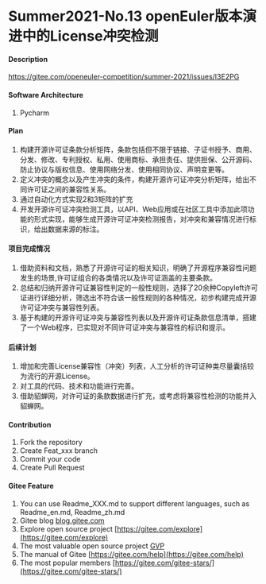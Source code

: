 # Summer2021-No.13 openEuler版本演进中的License冲突检测

#### Description
https://gitee.com/openeuler-competition/summer-2021/issues/I3E2PG


#### Software Architecture
1. Pycharm

#### Plan

1. 构建开源许可证条款分析矩阵，条款包括但不限于链接、子证书授予、商用、分发、修改、专利授权、私用、使用商标、承担责任、提供担保、公开源码、防止协议与版权信息、使用网络分发、使用相同协议、声明变更等。
2. 定义冲突的概念以及产生冲突的条件，构建开源许可证冲突分析矩阵，给出不同许可证之间的兼容性关系。
3. 通过自动化方式实现2和3矩阵的扩充
4. 开发开源许可证冲突检测工具，以API、Web应用或在社区工具中添加此项功能的形式实现，能够生成开源许可证冲突检测报告，对冲突和兼容情况进行标识，给出数据来源的标注。

#### 项目完成情况

1.	借助资料和文档，熟悉了开源许可证的相关知识，明确了开源程序兼容性问题发生的场景,许可证组合的各类情况以及许可证涵盖的主要条款。
2.	总结和归纳开源许可证兼容性判定的一般性规则，选择了20余种Copyleft许可证进行详细分析，筛选出不符合该一般性规则的各种情况，初步构建完成开源许可证冲突与兼容性列表。
3.	基于构建的开源许可证冲突与兼容性列表以及开源许可证条款信息清单，搭建了一个Web程序，已实现对不同许可证冲突与兼容性的标识和提示。

#### 后续计划

1.	增加和完善License兼容性（冲突）列表，人工分析的许可证种类尽量囊括较为流行的开源License。
2.	对工具的代码、技术和功能进行完善。
3.	借助貂蝉网，对许可证的条款数据进行扩充，或考虑将兼容性检测的功能并入貂蝉网。


#### Contribution

1.  Fork the repository
2.  Create Feat_xxx branch
3.  Commit your code
4.  Create Pull Request


#### Gitee Feature

1.  You can use Readme\_XXX.md to support different languages, such as Readme\_en.md, Readme\_zh.md
2.  Gitee blog [blog.gitee.com](https://blog.gitee.com)
3.  Explore open source project [https://gitee.com/explore](https://gitee.com/explore)
4.  The most valuable open source project [GVP](https://gitee.com/gvp)
5.  The manual of Gitee [https://gitee.com/help](https://gitee.com/help)
6.  The most popular members  [https://gitee.com/gitee-stars/](https://gitee.com/gitee-stars/)
